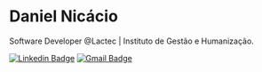 # Daniel Nicácio 

Software Developer @Lactec | Instituto de Gestão e Humanização.

[![Linkedin Badge](https://img.shields.io/badge/-Daniel%20Nicácio-120a8f?style=flat-square&logo=Linkedin&logoColor=white&link=https://www.linkedin.com/in/daniel-nicácio-figueiredo/)](https://www.linkedin.com/in/daniel-nicácio-figueiredo/)
[![Gmail Badge](https://img.shields.io/badge/-danielfigueiredo789@gmail.com-120a8f?style=flat-square&logo=Gmail&logoColor=white&link=mailto:danielfigueiredo789@gmail.com)](mailto:danielfigueiredo789@gmail.com)
